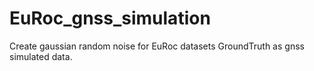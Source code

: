 # EuRoc_gnss_simulation
Create gaussian random noise for EuRoc datasets GroundTruth as gnss simulated data.
